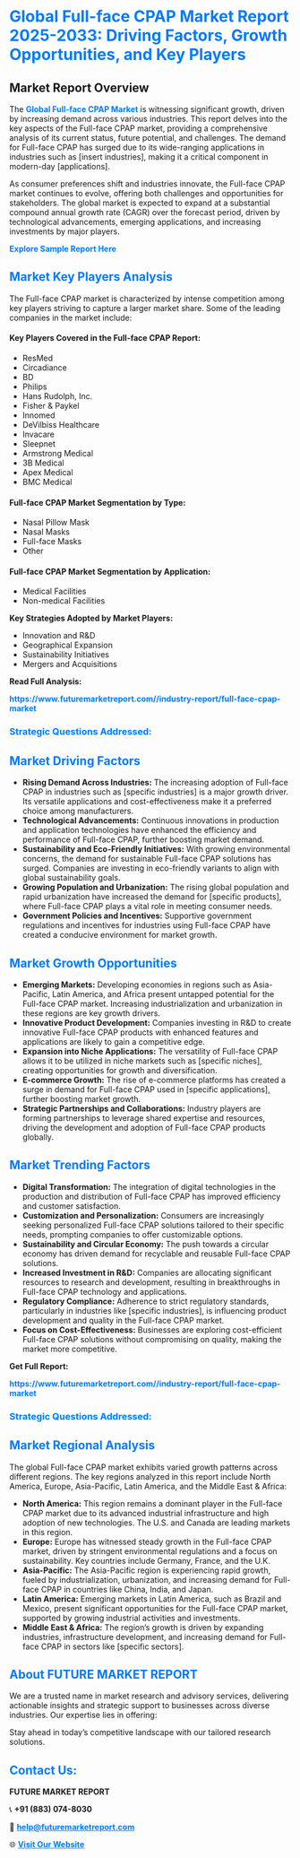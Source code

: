 <h1 style="color: #007BFF;">Global Full-face CPAP Market Report 2025-2033: Driving Factors, Growth Opportunities, and Key Players</h1>

<section id="overview">
<h2>Market Report Overview</h2>
<p>The <a href="https://www.futuremarketreport.com//industry-report/full-face-cpap-market" style="color: #007BFF; text-decoration: none;"><strong>Global Full-face CPAP Market</strong></a> is witnessing significant growth, driven by increasing demand across various industries. This report delves into the key aspects of the Full-face CPAP market, providing a comprehensive analysis of its current status, future potential, and challenges. The demand for Full-face CPAP has surged due to its wide-ranging applications in industries such as [insert industries], making it a critical component in modern-day [applications].</p>
<p>As consumer preferences shift and industries innovate, the Full-face CPAP market continues to evolve, offering both challenges and opportunities for stakeholders. The global market is expected to expand at a substantial compound annual growth rate (CAGR) over the forecast period, driven by technological advancements, emerging applications, and increasing investments by major players.</p>
</section>

<section id="overview">
<p><a href="https://www.futuremarketreport.com//request-sample/reportId=80293" style="color: #007BFF; text-decoration: none;"><strong>Explore Sample Report Here</strong></a></p>
</section>

<section id="key-players">
<h2 style="color: #007BFF;">Market Key Players Analysis</h2>
<p>The Full-face CPAP market is characterized by intense competition among key players striving to capture a larger market share. Some of the leading companies in the market include:</p>
<h4>Key Players Covered in the Full-face CPAP Report:</h4>
<ul><li>ResMed</li><li>Circadiance</li><li>BD</li><li>Philips</li><li>Hans Rudolph, Inc.</li><li>Fisher &amp; Paykel</li><li>Innomed</li><li>DeVilbiss Healthcare</li><li>Invacare</li><li>Sleepnet</li><li>Armstrong Medical</li><li>3B Medical</li><li>Apex Medical</li><li>BMC Medical</li></ul>
<h4>Full-face CPAP Market Segmentation by Type:</h4>
<ul><li>Nasal Pillow Mask</li><li>Nasal Masks</li><li>Full-face Masks</li><li>Other</li></ul>

<h4>Full-face CPAP Market Segmentation by Application:</h4>
<ul><li>Medical Facilities</li><li>Non-medical Facilities</li></ul>
<p><strong>Key Strategies Adopted by Market Players:</strong></p>
<ul>
<li>Innovation and R&D</li>
<li>Geographical Expansion</li>
<li>Sustainability Initiatives</li>
<li>Mergers and Acquisitions</li>
</ul>
</section>

<section>
<p><strong>Read Full Analysis: </strong></p><a href="https://www.futuremarketreport.com//industry-report/full-face-cpap-market" style="color: #007BFF; text-decoration: none;"><strong>https://www.futuremarketreport.com//industry-report/full-face-cpap-market</strong></a>
<h3 style="color: #007BFF;">Strategic Questions Addressed:</h3>
</section>

<section id="driving-factors">
<h2 style="color: #007BFF;">Market Driving Factors</h2>
<ul>
<li><strong>Rising Demand Across Industries:</strong> The increasing adoption of Full-face CPAP in industries such as [specific industries] is a major growth driver. Its versatile applications and cost-effectiveness make it a preferred choice among manufacturers.</li>
<li><strong>Technological Advancements:</strong> Continuous innovations in production and application technologies have enhanced the efficiency and performance of Full-face CPAP, further boosting market demand.</li>
<li><strong>Sustainability and Eco-Friendly Initiatives:</strong> With growing environmental concerns, the demand for sustainable Full-face CPAP solutions has surged. Companies are investing in eco-friendly variants to align with global sustainability goals.</li>
<li><strong>Growing Population and Urbanization:</strong> The rising global population and rapid urbanization have increased the demand for [specific products], where Full-face CPAP plays a vital role in meeting consumer needs.</li>
<li><strong>Government Policies and Incentives:</strong> Supportive government regulations and incentives for industries using Full-face CPAP have created a conducive environment for market growth.</li>
</ul>
</section>

<section id="growth-opportunities">
<h2 style="color: #007BFF;">Market Growth Opportunities</h2>
<ul>
<li><strong>Emerging Markets:</strong> Developing economies in regions such as Asia-Pacific, Latin America, and Africa present untapped potential for the Full-face CPAP market. Increasing industrialization and urbanization in these regions are key growth drivers.</li>
<li><strong>Innovative Product Development:</strong> Companies investing in R&D to create innovative Full-face CPAP products with enhanced features and applications are likely to gain a competitive edge.</li>
<li><strong>Expansion into Niche Applications:</strong> The versatility of Full-face CPAP allows it to be utilized in niche markets such as [specific niches], creating opportunities for growth and diversification.</li>
<li><strong>E-commerce Growth:</strong> The rise of e-commerce platforms has created a surge in demand for Full-face CPAP used in [specific applications], further boosting market growth.</li>
<li><strong>Strategic Partnerships and Collaborations:</strong> Industry players are forming partnerships to leverage shared expertise and resources, driving the development and adoption of Full-face CPAP products globally.</li>
</ul>
</section>

<section id="trending-factors">
<h2 style="color: #007BFF;">Market Trending Factors</h2>
<ul>
<li><strong>Digital Transformation:</strong> The integration of digital technologies in the production and distribution of Full-face CPAP has improved efficiency and customer satisfaction.</li>
<li><strong>Customization and Personalization:</strong> Consumers are increasingly seeking personalized Full-face CPAP solutions tailored to their specific needs, prompting companies to offer customizable options.</li>
<li><strong>Sustainability and Circular Economy:</strong> The push towards a circular economy has driven demand for recyclable and reusable Full-face CPAP solutions.</li>
<li><strong>Increased Investment in R&D:</strong> Companies are allocating significant resources to research and development, resulting in breakthroughs in Full-face CPAP technology and applications.</li>
<li><strong>Regulatory Compliance:</strong> Adherence to strict regulatory standards, particularly in industries like [specific industries], is influencing product development and quality in the Full-face CPAP market.</li>
<li><strong>Focus on Cost-Effectiveness:</strong> Businesses are exploring cost-efficient Full-face CPAP solutions without compromising on quality, making the market more competitive.</li>
</ul>
</section>

<section>
<p><strong>Get Full Report: </strong></p><a href="https://www.futuremarketreport.com//industry-report/full-face-cpap-market" style="color: #007BFF; text-decoration: none;"><strong>https://www.futuremarketreport.com//industry-report/full-face-cpap-market</strong></a>
<h3 style="color: #007BFF;">Strategic Questions Addressed:</h3>
</section>


<section id="regional-analysis">
<h2 style="color: #007BFF;">Market Regional Analysis</h2>
<p>The global Full-face CPAP market exhibits varied growth patterns across different regions. The key regions analyzed in this report include North America, Europe, Asia-Pacific, Latin America, and the Middle East & Africa:</p>
<ul>
<li><strong>North America:</strong> This region remains a dominant player in the Full-face CPAP market due to its advanced industrial infrastructure and high adoption of new technologies. The U.S. and Canada are leading markets in this region.</li>
<li><strong>Europe:</strong> Europe has witnessed steady growth in the Full-face CPAP market, driven by stringent environmental regulations and a focus on sustainability. Key countries include Germany, France, and the U.K.</li>
<li><strong>Asia-Pacific:</strong> The Asia-Pacific region is experiencing rapid growth, fueled by industrialization, urbanization, and increasing demand for Full-face CPAP in countries like China, India, and Japan.</li>
<li><strong>Latin America:</strong> Emerging markets in Latin America, such as Brazil and Mexico, present significant opportunities for the Full-face CPAP market, supported by growing industrial activities and investments.</li>
<li><strong>Middle East & Africa:</strong> The region’s growth is driven by expanding industries, infrastructure development, and increasing demand for Full-face CPAP in sectors like [specific sectors].</li>
</ul>
</section>

<footer>
<h2 style="color: #007BFF;">About FUTURE MARKET REPORT</h2>
<p>We are a trusted name in market research and advisory services, delivering actionable insights and strategic support to businesses across diverse industries. Our expertise lies in offering:</p>

<p>Stay ahead in today’s competitive landscape with our tailored research solutions.</p>

<h2 style="color: #007BFF;">Contact Us:</h2>
<p><strong>FUTURE MARKET REPORT</strong></p>
<p>📞 <strong>+91 (883) 074-8030</strong></p>
<p>📧 <strong><a href="mailto:help@futuremarketreport.com" style="color: #007BFF;">help@futuremarketreport.com</a></strong></p>
<p>🌐 <strong><a href="https://www.futuremarketreport.com/" style="color: #007BFF;">Visit Our Website</a></strong></p>
</footer>